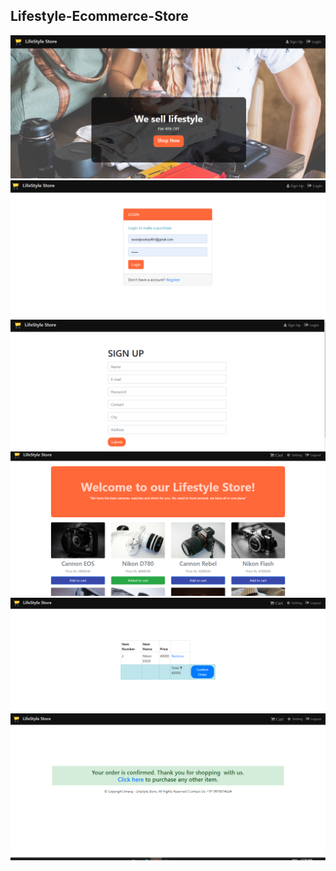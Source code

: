 ## Lifestyle-Ecommerce-Store

<img src="https://github.com/swaraj961/Lifestyle-Ecommerce-Store/blob/master/demo/1.PNG">
<img src="https://github.com/swaraj961/Lifestyle-Ecommerce-Store/blob/master/demo/2.PNG">
<img src="https://github.com/swaraj961/Lifestyle-Ecommerce-Store/blob/master/demo/3e.PNG">
<img src="https://github.com/swaraj961/Lifestyle-Ecommerce-Store/blob/master/demo/4.PNG">
<img src="https://github.com/swaraj961/Lifestyle-Ecommerce-Store/blob/master/demo/5.PNG">
<img src="https://github.com/swaraj961/Lifestyle-Ecommerce-Store/blob/master/demo/6.PNG">



